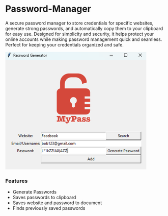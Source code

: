 # Password-Manager
A secure password manager to store credentials for specific websites, generate strong passwords, and automatically copy them to your clipboard for easy use. Designed for simplicity and security, it helps protect your online accounts while making password management quick and seamless. Perfect for keeping your credentials organized and safe.

![](https://github.com/EdgarQuinones/Password-Manager/blob/main/Images/UI.png)

### Features
- Generate Passwords
- Saves passwords to clipboard
- Saves website and password to document
- Finds previously saved passwords

